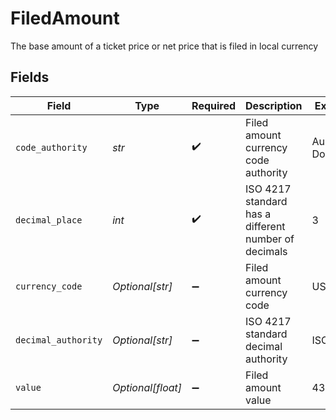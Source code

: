 # FiledAmount

The base amount of a ticket price or net price that is filed in local currency


## Fields

| Field                                                | Type                                                 | Required                                             | Description                                          | Example                                              |
| ---------------------------------------------------- | ---------------------------------------------------- | ---------------------------------------------------- | ---------------------------------------------------- | ---------------------------------------------------- |
| `code_authority`                                     | *str*                                                | :heavy_check_mark:                                   | Filed amount currency code authority                 | Australian Dollar                                    |
| `decimal_place`                                      | *int*                                                | :heavy_check_mark:                                   | ISO 4217 standard has a different number of decimals | 3                                                    |
| `currency_code`                                      | *Optional[str]*                                      | :heavy_minus_sign:                                   | Filed amount currency code                           | USD                                                  |
| `decimal_authority`                                  | *Optional[str]*                                      | :heavy_minus_sign:                                   | ISO 4217 standard decimal authority                  | ISO 4217                                             |
| `value`                                              | *Optional[float]*                                    | :heavy_minus_sign:                                   | Filed amount value                                   | 43.3422                                              |